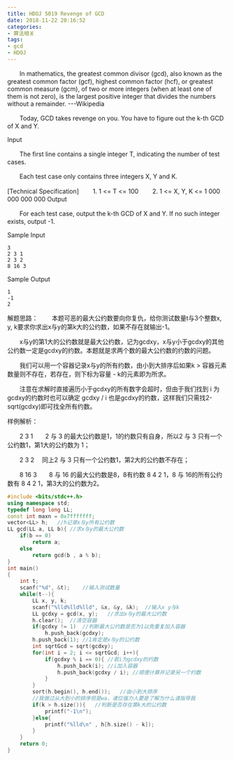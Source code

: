 ```yaml
---
title: HDOJ 5019 Revenge of GCD
date: 2018-11-22 20:16:52
categories: 
- 算法相关
tags:
- gcd
- HDOJ
---
```


　　In mathematics, the greatest common divisor (gcd), also known as the greatest common factor (gcf), highest common factor (hcf), or greatest common measure (gcm), of two or more integers (when at least one of them is not zero), is the largest positive integer that divides the numbers without a remainder. 
---Wikipedia 

　　Today, GCD takes revenge on you. You have to figure out the k-th GCD of X and Y.

Input

　　The first line contains a single integer T, indicating the number of test cases. 

　　Each test case only contains three integers X, Y and K. 

[Technical Specification] 
　　1. 1 <= T <= 100 
　　2. 1 <= X, Y, K <= 1 000 000 000 000 
Output

　　For each test case, output the k-th GCD of X and Y. If no such integer exists, output -1.

Sample Input

```
3
2 3 1
2 3 2
8 16 3
```

Sample Output

```
1
-1
2
```

解题思路：
　　本题可恶的最大公约数要向你复仇，给你测试数量t与3个整数x, y, k要求你求出x与y的第k大的公约数，如果不存在就输出-1。

　　x与y的第1大的公约数就是最大公约数，记为gcdxy，x与y小于gcdxy的其他公约数一定是gcdxy的约数。本题就是求两个数的最大公约数的约数的问题。

　　我们可以用一个容器记录x与y的所有约数，由小到大排序后如果k > 容器元素数量则不存在，若存在，则下标为容量 - k的元素即为所求。

　　注意在求解时直接遍历小于gcdxy的所有数字会超时，但由于我们找到 i 为gcdxy的约数时也可以确定 gcdxy / i 也是gcdxy的约数，这样我们只需找2-sqrt(gcdxy)即可找全所有约数。

样例解析：

　　2 3 1　　2 与 3 的最大公约数是1，1的约数只有自身，所以2 与 3 只有一个公约数1，第1大的公约数为 1；

　　2 3 2 　同上2 与 3 只有一个公约数1，第2大的公约数不存在；

　　8 16 3　　8 与 16 的最大公约数是8，8有约数 8 4 2 1，8 与 16的所有公约数有 8 4 2 1，第3大的公约数为2。

```c++
#include <bits/stdc++.h>
using namespace std;
typedef long long LL;
const int maxn = 0x7fffffff;
vector<LL> h;   //h记录x与y所有公约数
LL gcd(LL a, LL b){ //求x与y的最大公约数
    if(b == 0)
        return a;
    else
        return gcd(b , a % b);
}
int main()
{
    int t;
    scanf("%d", &t);    //输入测试数量
    while(t--){
        LL x, y, k;
        scanf("%lld%lld%lld", &x, &y, &k);  //输入x y与k
        LL gcdxy = gcd(x, y);   //求出x与y的最大公约数
        h.clear();  //清空容器
        if(gcdxy != 1)  //判断最大公约数是否为1以免重复加入容器
            h.push_back(gcdxy);
        h.push_back(1); //1肯定是x与y的公约数
        int sqrtGcd = sqrt(gcdxy);
        for(int i = 2; i <= sqrtGcd; i++){
            if(gcdxy % i == 0){ //若i为gcdxy的约数
                h.push_back(i); //i加入容器
                h.push_back(gcdxy / i); //顺便计算并记录另一个约数
            }
        }
        sort(h.begin(), h.end());   //由小到大排序
        //我做过从大到小的排序但是wa，诸位强力人要是了解为什么请指导我
        if(k > h.size()){   //判断是否存在第k大的公约数
            printf("-1\n");
        }else{
            printf("%lld\n" , h[h.size() - k]);
        }
    }
    return 0;
}
```

